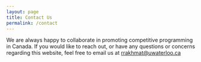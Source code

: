```yaml
---
layout: page
title: Contact Us
permalink: /contact
---
```


We are always happy to collaborate in promoting competitive programming in Canada. If you would like to reach out, or have any questions or concerns regarding this website, feel free to email us at [rrakhmat@uwaterloo.ca](mailto:info@cp-canada.ca)
